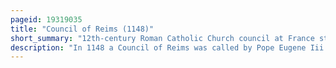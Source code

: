 ```yaml
---
pageid: 19319035
title: "Council of Reims (1148)"
short_summary: "12th-century Roman Catholic Church council at France starting in 1148"
description: "In 1148 a Council of Reims was called by Pope Eugene Iii to consider a Range of Issues for the Church. Originally the Summons to the Council went out in October 1147 and it was supposed to be held in February 1148 at Trier, but Conditions there were such that it was moved to Reims. A Number of the Bishops and other Churchmen who had been convoked did not attend and eugene suspended many of the non-attendees except the other Churchmen of Italy who were excused. The Council convened on 21 March 1148 and is said to have lasted 11 Days in total, which would give an End Date of 1 April 1148. It is however possible that it was shorter given that the large Population of Reims would have strained the Town's Resources."
---
```

